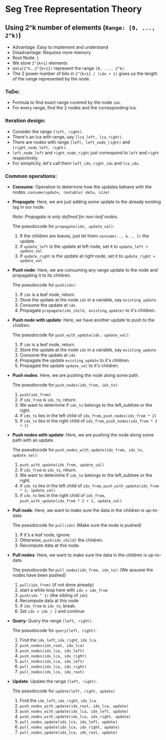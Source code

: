 # Seg Tree Representation Theory

## Using 2^k number of elements (`Range: [0, ..., 2^k)`)

- Advantage: Easy to implement and understand
- Disadvantage: Requires more memory
- Root Node: `1`
- We store `2^{k+1}` elements
- `data[2^k..2^{k+1})` represent the range `[0, ..., 2^k)`.
- The 2 power number of bits in `2^{k+1} / (idx + 1)` gives us the length of the range represented by the node.

### ToDo:

- Formula to find exact range covered by the node `idx`.
- For every range, find the 2 nodes and the corresponding lca.

### Iteration design:

- Consider the range `[left, right)`.
- There's an lca with range, say `[lca_left, lca_right)`.
- There are nodes with range `[left, left_node_right)` and `[right_node_left, right)`.
- `left_node_left` and `right_node_right` just correspond to `left` and `right` respectively.
- For simiplicity, let's call them `left_idx`, `right_idx` and `lca_idx`.

### Common operations:

- **Consume**: Operation to determine how the updates behave with the nodes.
  `consume(update, (mutable) data, size)`

- **Propagate**: Here, we are just adding some update to the already existing tag in our node.

    _Note: Propagate is only defined for non-leaf nodes._

    The pseudocode for `propagate(idx, update_val)`:
    1. If the children are leaves, just let them `consume(.., &.., 1)` the update.
    2. if `update_left` is the update at left node, set it to `update_left + update_val`
    3. if `update_right` is the update at right node, set it to `update_right + update_val`

- **Push node**: Here, we are consuming any range update to the node and propagating it to its children.

    The pseudocode for `push(idx)`:
    1. If `idx` is a leaf node, return.
    2. Store the update at the node `idx` in a variable, say `existing_update`
    3. Consume the update at `idx`
    4. Propagate `propagate(idx_child, existing_update)` to it's children.

- **Push node with update**: Here, we have another update to push to the children.

    The pseudocode for `push_with_update(idx, update_val)`:
    1. If `idx` is a leaf node, return.
    2. Store the update at the node `idx` in a variable, say `existing_update`
    3. Consume the update at `idx`
    4. Propagate the update `existing_update` to it's children.
    5. Propagate the update `update_val` to it's children.

- **Push nodes**: Here, we are pushing the node along some path.

    The pseudocode for `push_nodes(idx_from, idx_to)`:
    1. `push(idx_from)`
    2. if `idx_from` is `idx_to`, return.
    3. We want to determine if `idx_to` belongs to the left_subtree or the right.
    5. if `idx_to` lies in the left child of `idx_from`, `push_nodes(idx_from * 2)`
    6. if `idx_to` lies in the right child of `idx_from`, `push_nodes(idx_from * 2 + 1)`

- **Push nodes with update**: Here, we are pushing the node along some path with an update.

    The pseudocode for `push_nodes_with_update(idx_from, idx_to, update_val)`:
    1. `push_with_update(idx_from, update_val)`
    2. if `idx_from` is `idx_to`, return.
    3. We want to determine if `idx_to` belongs to the left_subtree or the right.
    5. if `idx_to` lies in the left child of `idx_from`, `push_with_update(idx_from * 2, update_val)`
    6. if `idx_to` lies in the right child of `idx_from`, `push_with_update(idx_from * 2 + 1, update_val)`

- **Pull node**: Here, we want to make sure the data in the children is up-to-date.

    The pseudocode for `pull(idx)` (Make sure the node is pushed)
    1. If it's a leaf node, ignore.
    2. Otherwise, `push(idx_child)` the children.
    3. Recompute data at this node.

- **Pull nodes**: Here, we want to make sure the data in the children is up-to-date.

    The pseudocode for `pull_nodes(idx_from, idx_to)`: (We assume the nodes have been pushed)
    1. `pull(idx_from)` (if not done already)
    2. start a while loop here with `idx = idx_from`
    3. `push(idx ^ 1)` (the sibling of `idx`)
    4. Recompute data at this node
    5. if `idx_from` is `idx_to`, break.
    6. Set `idx = idx / 2` and continue

- **Query**: Query the range `[left, right)`.

    The pseudocode for `query(left, right)`:
    1. Find the `idx_left`, `idx_right`, `idx_lca`.
    2. `push_nodes(idx_root, idx_lca)`
    3. `push_nodes(idx_lca, idx_left)`
    4. `push_nodes(idx_lca, idx_right)`
    5. `pull_nodes(idx_lca, idx_left)`
    6. `pull_nodes(idx_lca, idx_right)`
    7. `pull_nodes(idx_lca, idx_root)`

- **Update**: Update the range `[left, right)`.

    The pseudocode for `update(left, right, update)`
    1. Find the `idx_left`, `idx_right`, `idx_lca`.
    2. `push_nodes_with_update(idx_root, idx_lca, update)`
    3. `push_nodes_with_update(idx_lca, idx_left, update)`
    4. `push_nodes_with_update(idx_lca, idx_right, update)`
    5. `pull_nodes_update(idx_lca, idx_left, update)`
    6. `pull_nodes_update(idx_lca, idx_right, update)`
    7. `pull_nodes_update(idx_lca, idx_root, update)`

